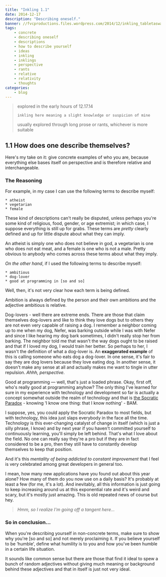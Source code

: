 ```yaml
---
title: "Inkling 1.1"
date: 2014-12-17
description: "Describing oneself."
banner: //fvcproductions.files.wordpress.com/2014/12/inkling_tabletaswacom.jpg?w=800&h=340&crop=1
tags:
    - concrete
    - describing oneself
    - descriptions
    - how to describe yourself
    - ideas
    - inkling
    - inklings
    - perspective
    - rants
    - relative
    - relativity
    - thoughts
categories:
    - blog
---
```


> explored in the early hours of 12.17.14
>
> `inkling here meaning a slight knowledge or suspicion of mine`
>
> usually explored through long prose or rants, whichever is more suitable

## 1.1 How does one describe themselves?

Here's my take on it: give concrete examples of who you are, because everything else bases itself on perspective and is therefore relative and interchangeable.

### The Reasoning

For example, in my case I can use the following terms to describe myself:

    * atheist
    * vegetarian
    * female

These kind of descriptions can't really be disputed, unless perhaps you're some kind of religious, food, gender, or age extremist; in which case, I suppose everything is still up for grabs. These terms are _pretty_ clearly defined and up for little dispute about what they can imply.

An atheist is simply one who does not believe in god, a vegetarian is one who does not eat meat, and a female is one who is not a male. Pretty obvious to anybody who comes across these terms about what they imply.

_On the other hand_, if I used the following terms to describe myself:

    * ambitious
    * dog-lover
    * good at programming in [so and so]

Well, then, it's not very clear how each term is being defined.

Ambition is always defined by the person and their own ambitions and the adjective ambitious is relative.

Dog-lovers - well there are extreme ends. There are those that claim themselves dog-lovers and like to think they love dogs but to others they are not even very capable of raising a dog. I remember a neighbor coming up to me when my dog, Nefer, was barking outside while I was with Nefer and since I like hearing my dog bark sometimes, I didn't really stop her from barking. The neighbor told me that wasn't the way dogs ought to be raised and that if I loved my dog, I would train her better. So perhaps to her, I wasn't the definition of what a dog-lover is. An **exaggerated example** of this is calling someone who eats dog a dog-lover. In one sense, it's fair to say they are dog lovers because they love eating dog. In another sense, it doesn't make any sense at all and actually makes me want to tingle in utter repulsion. _Ahhh, perspective._

Good at programming — well, that's just a loaded phrase. Okay, first off, who's really good at programming anyhow? The only thing I've learned for sure in my experience with technology and development so far is actually a concept somewhat outside the realm of technology and that is [the Socratic Paradox](//en.wikipedia.org/wiki/I_know_that_I_know_nothing) - knowing ‘I know one thing: that I know nothing' - BAM.

I suppose, yes, you could apply the Socratic Paradox to most fields, but with technology, this idea just slaps everybody in the face all the time. Technology is this ever-changing catalyst of change in itself (which is just a silly phrase, I know) and by next year if you haven't committed yourself to continuously learning, you'll simply be left behind. That's what I love about the field. No one can really say they're a pro but if they are in fact considered to be a pro, then they still have to constantly develop themselves to keep that position.

And it's this _mentality of being addicted to constant improvement_ that I feel is very celebrated among great developers in general too.

I mean, how many new applications have you found out about this year alone? How many of them do you now use on a daily basis? It's probably at least a few (for me, it's a lot). And inevitably, all this information is just going to keep increasing around us at this exponential rate and it's weird and scary, but it's mostly just amazing. This is old repeated news of course but hey.

> _Hmm, so I realize I'm going off a tangent here…_

### So in conclusion…

When you're describing yourself in non-concrete terms, make sure to show why you're \[so and so\] and not merely proclaiming it. If you believe yourself to be ‘humble', define what humility is to you and how you've been humble in a certain life situation.

It sounds like common sense but there are those that find it ideal to spew a bunch of random adjectives without giving much meaning or background behind these adjectives and that in itself is just not very ideal.
